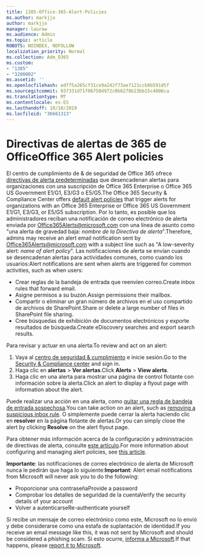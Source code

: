 ```yaml
---
title: 1385-Office-365-Alert-Policies
ms.author: markjjo
author: markjjo
manager: lauraw
ms.audience: Admin
ms.topic: article
ROBOTS: NOINDEX, NOFOLLOW
localization_priority: Normal
ms.collection: Adm_O365
ms.custom:
- "1385"
- "3200002"
ms.assetid: ''
ms.openlocfilehash: edff5a265cf31ce9a242f73ae7121ccb8b591d5f
ms.sourcegitcommit: 037331d71f06750d972c0b6278b23bb15c4806ca
ms.translationtype: MT
ms.contentlocale: es-ES
ms.lasthandoff: 10/18/2019
ms.locfileid: "36661313"
---
```

# <a name="office-365-alert-policies"></a><span data-ttu-id="77a95-102">Directivas de alertas de 365 de Office</span><span class="sxs-lookup"><span data-stu-id="77a95-102">Office 365 Alert policies</span></span>

<span data-ttu-id="77a95-103">El centro de cumplimiento de & de seguridad de Office 365 ofrece [directivas de alerta predeterminadas](https://docs.microsoft.com/office365/securitycompliance/alert-policies#default-alert-policies) que desencadenan alertas para organizaciones con una suscripción de Office 365 Enterprise o Office 365 US Government E1/G1, E3/G3 o E5/G5.</span><span class="sxs-lookup"><span data-stu-id="77a95-103">The Office 365 Security & Compliance Center offers [default alert policies](https://docs.microsoft.com/office365/securitycompliance/alert-policies#default-alert-policies) that trigger alerts for organizations with an Office 365 Enterprise or Office 365 US Government E1/G1, E3/G3, or E5/G5 subscription.</span></span> <span data-ttu-id="77a95-104">Por lo tanto, es posible que los administradores reciban una notificación de correo electrónico de alerta enviada por Office365Alerts@microsoft.com con una línea de asunto como "una alerta de gravedad baja: *nombre de la Directiva de alerta*".</span><span class="sxs-lookup"><span data-stu-id="77a95-104">Therefore, admins may receive an alert email notification sent by Office365Alerts@microsoft.com with a subject line such as "A low-severity alert: *name of alert policy*".</span></span> <span data-ttu-id="77a95-105">Las notificaciones de alerta se envían cuando se desencadenan alertas para actividades comunes, como cuando los usuarios:</span><span class="sxs-lookup"><span data-stu-id="77a95-105">Alert notifications are sent when alerts are triggered for common activities, such as when users:</span></span>

- <span data-ttu-id="77a95-106">Crear reglas de la bandeja de entrada que reenvíen correo.</span><span class="sxs-lookup"><span data-stu-id="77a95-106">Create inbox rules that forward email.</span></span>
- <span data-ttu-id="77a95-107">Asigne permisos a su buzón.</span><span class="sxs-lookup"><span data-stu-id="77a95-107">Assign permissions their mailbox.</span></span>
- <span data-ttu-id="77a95-108">Compartir o eliminar un gran número de archivos en el uso compartido de archivos de SharePoint.</span><span class="sxs-lookup"><span data-stu-id="77a95-108">Share or delete a large number of files in SharePoint file sharing.</span></span>
- <span data-ttu-id="77a95-109">Cree búsquedas de exhibición de documentos electrónicos y exporte resultados de búsqueda.</span><span class="sxs-lookup"><span data-stu-id="77a95-109">Create eDiscovery searches and export search results.</span></span>

<span data-ttu-id="77a95-110">Para revisar y actuar en una alerta:</span><span class="sxs-lookup"><span data-stu-id="77a95-110">To review and act on an alert:</span></span>

1. <span data-ttu-id="77a95-111">Vaya al [centro de seguridad & cumplimiento](https://protection.office.com) e inicie sesión.</span><span class="sxs-lookup"><span data-stu-id="77a95-111">Go to the [Security & Compliance center](https://protection.office.com) and sign in.</span></span>
2. <span data-ttu-id="77a95-112">Haga clic en **alertas** > **Ver alertas**.</span><span class="sxs-lookup"><span data-stu-id="77a95-112">Click **Alerts** > **View alerts**.</span></span>
3. <span data-ttu-id="77a95-113">Haga clic en una alerta para mostrar una página de control flotante con información sobre la alerta.</span><span class="sxs-lookup"><span data-stu-id="77a95-113">Click an alert to display a flyout page with information about the alert.</span></span>

<span data-ttu-id="77a95-114">Puede realizar una acción en una alerta, como [quitar una regla de bandeja de entrada sospechosa](https://docs.microsoft.com/office365/securitycompliance/responding-to-a-compromised-email-account).</span><span class="sxs-lookup"><span data-stu-id="77a95-114">You can take action on an alert, such as [removing a suspicious inbox rule](https://docs.microsoft.com/office365/securitycompliance/responding-to-a-compromised-email-account).</span></span> <span data-ttu-id="77a95-115">O simplemente puede cerrar la alerta haciendo clic en **resolver** en la página flotante de alertas.</span><span class="sxs-lookup"><span data-stu-id="77a95-115">Or you can simply close the alert by clicking **Resolve** on the alert flyout page.</span></span>

<span data-ttu-id="77a95-116">Para obtener más información acerca de la configuración y administración de directivas de alerta, consulte [este artículo](https://docs.microsoft.com/office365/securitycompliance/alert-policies).</span><span class="sxs-lookup"><span data-stu-id="77a95-116">For more information about configuring and managing alert policies, see  [this article](https://docs.microsoft.com/office365/securitycompliance/alert-policies).</span></span>

<span data-ttu-id="77a95-117">**Importante**: las notificaciones de correo electrónico de alerta de Microsoft nunca le pedirán que haga lo siguiente:</span><span class="sxs-lookup"><span data-stu-id="77a95-117">**Important**: Alert email notifications from Microsoft will never ask you to do the following:</span></span>

- <span data-ttu-id="77a95-118">Proporcionar una contraseña</span><span class="sxs-lookup"><span data-stu-id="77a95-118">Provide a password</span></span>
- <span data-ttu-id="77a95-119">Comprobar los detalles de seguridad de la cuenta</span><span class="sxs-lookup"><span data-stu-id="77a95-119">Verify the security details of your account</span></span>
- <span data-ttu-id="77a95-120">Volver a autenticarse</span><span class="sxs-lookup"><span data-stu-id="77a95-120">Re-authenticate yourself</span></span>

<span data-ttu-id="77a95-121">Si recibe un mensaje de correo electrónico como este, Microsoft no lo envió y debe considerarse como una estafa de suplantación de identidad.</span><span class="sxs-lookup"><span data-stu-id="77a95-121">If you receive an email message like this, it was not sent by Microsoft and should be considered a phishing scam.</span></span> <span data-ttu-id="77a95-122">Si esto ocurre, [informa a Microsoft](https://docs.microsoft.com/office365/SecurityCompliance/report-junk-email-and-phishing-scams-in-outlook-on-the-web-eop).</span><span class="sxs-lookup"><span data-stu-id="77a95-122">If that happens, please [report it to Microsoft](https://docs.microsoft.com/office365/SecurityCompliance/report-junk-email-and-phishing-scams-in-outlook-on-the-web-eop).</span></span>